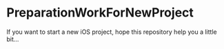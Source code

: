 # PreparationWorkForNewProject
If you want to start a new iOS project, hope this repository help you a little bit...
